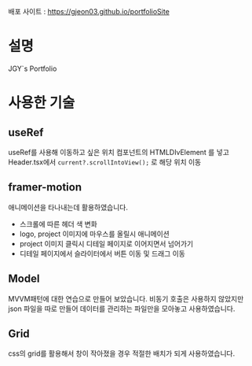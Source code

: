 배포 사이트 : https://gjeon03.github.io/portfolioSite
# 설명

JGY`s Portfolio

# 사용한 기술

## useRef

useRef를 사용해 이동하고 싶은 위치 컴포넌트의 HTMLDIvElement 를 넣고 Header.tsx에서 `current?.scrollIntoView();` 로 해당 위치 이동

## framer-motion

애니메이션을 타나내는데 활용하였습니다.

- 스크롤에 따른 헤더 색 변화
- logo, project 이미지에 마우스를 올릴시 애니메이션
- project 이미지 클릭시 디테일 페이지로 이어지면서 넘어가기
- 디테일 페이지에서 슬라이터에서 버튼 이동 및 드래그 이동

## Model

MVVM패턴에 대한 연습으로 만들어 보았습니다. 비동기 호출은 사용하지 않았지만 json 파일을 따로 만들어 데이터를 관리하는 파일만을 모아놓고 사용하였습니다.

## Grid

css의 grid를 활용해서 창이 작아졌을 경우 적절한 배치가 되게 사용하였습니다.
